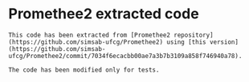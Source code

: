 # Promethee2 extracted code

	This code has been extracted from [Promethee2 repository](https://github.com/simsab-ufcg/Promethee2) using [this version](https://github.com/simsab-ufcg/Promethee2/commit/7034f6ecacbb00ae7a3b7b3109a858f746940a78).

	The code has been modified only for tests.